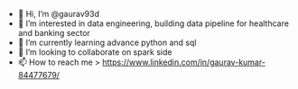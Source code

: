 - 👋 Hi, I’m @gaurav93d
- 👀 I’m interested in data engineering, building data pipeline for healthcare and banking sector
- 🌱 I’m currently learning advance python and sql
- 💞️ I’m looking to collaborate on spark side
- 📫 How to reach me > https://www.linkedin.com/in/gaurav-kumar-84477679/ 

<!---
gaurav93d/gaurav93d is a ✨ special ✨ repository because its `README.md` (this file) appears on your GitHub profile.
You can click the Preview link to take a look at your changes.
--->

